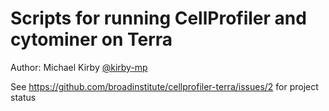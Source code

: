 # Scripts for running CellProfiler and cytominer on Terra 

Author: Michael Kirby [@kirby-mp](https://github.com/kirby-mp)

See https://github.com/broadinstitute/cellprofiler-terra/issues/2 for project status

